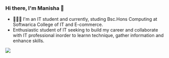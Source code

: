 ### Hi there, I'm  Manisha 👋 

- 👨🏻‍💻 I'm an IT student and currently, studing Bsc.Hons Computing at Softwarica College of IT and E-commerce.
- Enthusiastic student of IT seeking to build my career and collaborate with IT professional inorder to learnn technique, gather information and enhance skills.


<img src = "https://github-readme-stats.vercel.app/api?username=manisha54&&show_icons=true&title_color=ffffff&icon_color=bb2acf&text_color=daf7dc&bg_color=151515"> 
